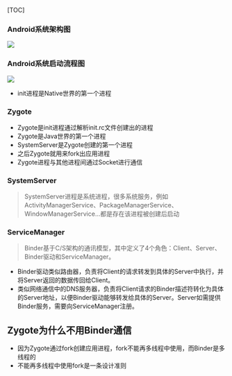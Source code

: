 [TOC]
### Android系统架构图
![](https://gitee.com/hysbtr/pic/raw/master/android_system_structure.png)

### Android系统启动流程图
![](https://gitee.com/hysbtr/pic/raw/master/android_system_launch_process.png)

* init进程是Native世界的第一个进程

### Zygote
* Zygote是init进程通过解析init.rc文件创建出的进程
* Zygote是Java世界的第一个进程
* SystemServer是Zygote创建的第一个进程
* 之后Zygote就用来fork出应用进程
* Zygote进程与其他进程间通过Socket进行通信

### SystemServer
> SystemServer进程是系统进程，很多系统服务，例如ActivityManagerService、PackageManagerService、WindowManagerService…都是存在该进程被创建后启动

### ServiceManager
> Binder基于C/S架构的通讯模型，其中定义了4个角色：Client、Server、Binder驱动和ServiceManager。

* Binder驱动类似路由器，负责将Client的请求转发到具体的Server中执行，并将Server返回的数据传回给Client。
* 类似网络通信中的DNS服务器，负责将Client请求的Binder描述符转化为具体的Server地址，以便Binder驱动能够转发给具体的Server。Server如需提供Binder服务，需要向ServiceManager注册。

## Zygote为什么不用Binder通信
* 因为Zygote通过fork创建应用进程，fork不能再多线程中使用，而Binder是多线程的
* 不能再多线程中使用fork是一条设计准则